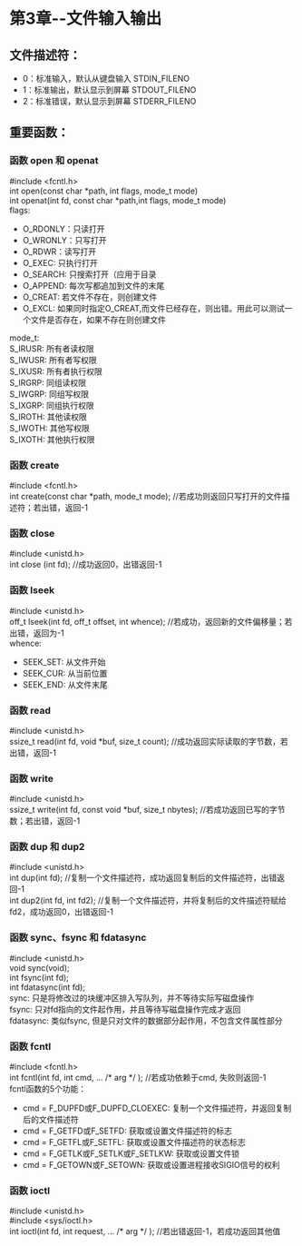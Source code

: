 # 第3章--文件输入输出
## 文件描述符：
- 0：标准输入，默认从键盘输入 STDIN_FILENO
- 1：标准输出，默认显示到屏幕 STDOUT_FILENO
- 2：标准错误，默认显示到屏幕 STDERR_FILENO

## 重要函数：  
### 函数 open 和 openat 
#include <fcntl.h>  
int open(const char *path, int flags, mode_t mode)  
int openat(int fd, const char *path,int flags, mode_t mode)  
flags:  
- O_RDONLY：只读打开  
- O_WRONLY：只写打开  
- O_RDWR：读写打开  
- O_EXEC: 只执行打开  
- O_SEARCH: 只搜索打开（应用于目录  
- O_APPEND: 每次写都追加到文件的末尾  
- O_CREAT: 若文件不存在，则创建文件  
- O_EXCL: 如果同时指定O_CREAT,而文件已经存在，则出错。用此可以测试一个文件是否存在，如果不存在则创建文件  

mode_t:  
S_IRUSR: 所有者读权限  
S_IWUSR: 所有者写权限  
S_IXUSR: 所有者执行权限  
S_IRGRP: 同组读权限  
S_IWGRP: 同组写权限  
S_IXGRP: 同组执行权限  
S_IROTH: 其他读权限  
S_IWOTH: 其他写权限  
S_IXOTH: 其他执行权限  

### 函数 create  
#include <fcntl.h>  
int create(const char *path, mode_t mode); //若成功则返回只写打开的文件描述符；若出错，返回-1  

### 函数 close  
#include <unistd.h>  
int close (int fd); //成功返回0，出错返回-1  

### 函数 lseek  
#include <unistd.h>  
off_t lseek(int fd, off_t offset, int whence); //若成功，返回新的文件偏移量；若出错，返回为-1  
whence:  
- SEEK_SET: 从文件开始  
- SEEK_CUR: 从当前位置  
- SEEK_END: 从文件末尾  

### 函数 read  
#include <unistd.h>  
ssize_t read(int fd, void *buf, size_t count); //成功返回实际读取的字节数，若出错，返回-1  

### 函数 write  
#include <unistd.h>  
ssize_t write(int fd, const void *buf, size_t nbytes); //若成功返回已写的字节数；若出错，返回-1  

### 函数 dup 和 dup2  
#include <unistd.h>  
int dup(int fd); //复制一个文件描述符，成功返回复制后的文件描述符，出错返回-1  
int dup2(int fd, int fd2); //复制一个文件描述符，并将复制后的文件描述符赋给fd2，成功返回0，出错返回-1  

### 函数 sync、fsync 和 fdatasync  
#include <unistd.h>  
void sync(void);  
int fsync(int fd);  
int fdatasync(int fd);  
sync: 只是将修改过的块缓冲区排入写队列，并不等待实际写磁盘操作  
fsync: 只对fd指向的文件起作用，并且等待写磁盘操作完成才返回  
fdatasync: 类似fsync, 但是只对文件的数据部分起作用，不包含文件属性部分  

### 函数 fcntl  
#include <fcntl.h>  
int fcntl(int fd, int cmd, ... /* arg */ ); //若成功依赖于cmd, 失败则返回-1  
fcntl函数的5个功能：  
- cmd = F_DUPFD或F_DUPFD_CLOEXEC: 复制一个文件描述符，并返回复制后的文件描述符  
- cmd = F_GETFD或F_SETFD: 获取或设置文件描述符的标志  
- cmd = F_GETFL或F_SETFL: 获取或设置文件描述符的状态标志  
- cmd = F_GETLK或F_SETLK或F_SETLKW: 获取或设置文件锁  
- cmd = F_GETOWN或F_SETOWN: 获取或设置进程接收SIGIO信号的权利  

### 函数 ioctl  
#include <unistd.h>  
#include <sys/ioctl.h>  
int ioctl(int fd, int request, ... /* arg */ ); //若出错返回-1，若成功返回其他值  

